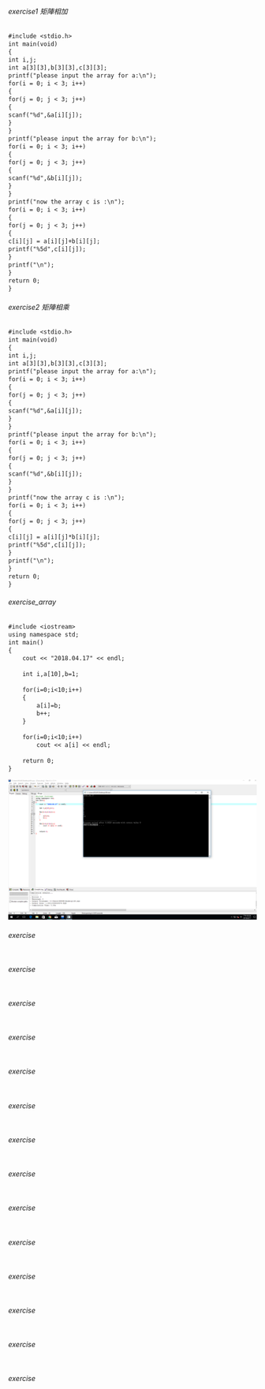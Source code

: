 
###### exercise1 矩陣相加

```
#include <stdio.h>
int main(void)
{
int i,j;
int a[3][3],b[3][3],c[3][3];
printf("please input the array for a:\n"); 
for(i = 0; i < 3; i++)
{
for(j = 0; j < 3; j++)
{
scanf("%d",&a[i][j]);
}
}
printf("please input the array for b:\n"); 
for(i = 0; i < 3; i++)
{
for(j = 0; j < 3; j++)
{
scanf("%d",&b[i][j]);
}
}
printf("now the array c is :\n");
for(i = 0; i < 3; i++)
{
for(j = 0; j < 3; j++)
{
c[i][j] = a[i][j]+b[i][j];
printf("%5d",c[i][j]);
}
printf("\n");
}
return 0;
}

```

###### exercise2 矩陣相乘

```
#include <stdio.h>
int main(void)
{
int i,j;
int a[3][3],b[3][3],c[3][3];
printf("please input the array for a:\n");
for(i = 0; i < 3; i++)
{
for(j = 0; j < 3; j++)
{
scanf("%d",&a[i][j]);
}
}
printf("please input the array for b:\n"); 
for(i = 0; i < 3; i++)
{
for(j = 0; j < 3; j++)
{
scanf("%d",&b[i][j]);
}
}
printf("now the array c is :\n"); 
for(i = 0; i < 3; i++)
{
for(j = 0; j < 3; j++)
{
c[i][j] = a[i][j]*b[i][j];
printf("%5d",c[i][j]);
}
printf("\n");
}
return 0;
}

```

###### exercise_array

```
#include <iostream>
using namespace std;
int main()
{
	cout << "2018.04.17" << endl;
	
	int i,a[10],b=1;

	for(i=0;i<10;i++)
	{
		a[i]=b;
		b++;
    }

	for(i=0;i<10;i++)
		cout << a[i] << endl;
		
    return 0;
}
```
![result](PIC/array.PNG)

###### exercise

```

```

###### exercise

```

```

###### exercise

```

```

###### exercise

```

```

###### exercise

```

```

###### exercise

```

```

###### exercise

```

```

###### exercise

```

```

###### exercise

```

```

###### exercise

```

```

###### exercise

```

```

###### exercise

```

```

###### exercise

```

```

###### exercise

```

```

